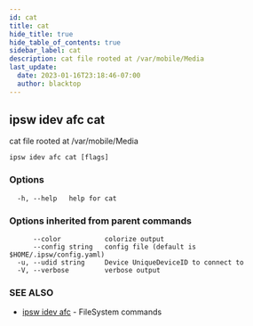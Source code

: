 ```yaml
---
id: cat
title: cat
hide_title: true
hide_table_of_contents: true
sidebar_label: cat
description: cat file rooted at /var/mobile/Media
last_update:
  date: 2023-01-16T23:18:46-07:00
  author: blacktop
---
```

## ipsw idev afc cat

cat file rooted at /var/mobile/Media

```
ipsw idev afc cat [flags]
```

### Options

```
  -h, --help   help for cat
```

### Options inherited from parent commands

```
      --color           colorize output
      --config string   config file (default is $HOME/.ipsw/config.yaml)
  -u, --udid string     Device UniqueDeviceID to connect to
  -V, --verbose         verbose output
```

### SEE ALSO

* [ipsw idev afc](/docs/cli/ipsw/idev/afc)	 - FileSystem commands

